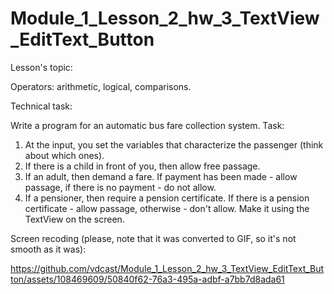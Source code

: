 # Module_1_Lesson_2_hw_3_TextView_EditText_Button
Lesson's topic:

Operators: arithmetic, logical, comparisons.

Technical task:

Write a program for an automatic bus fare collection system.
Task:
1) At the input, you set the variables that characterize the passenger (think about which ones).
2) If there is a child in front of you, then allow free passage.
2) If an adult, then demand a fare. If payment has been made - allow passage, if there is no payment - do not allow.
3) If a pensioner, then require a pension certificate. If there is a pension certificate - allow passage, otherwise - don't allow.
Make it using the TextView on the screen.

Screen recoding (please, note that it was converted to GIF, so it's not smooth as it was):

https://github.com/vdcast/Module_1_Lesson_2_hw_3_TextView_EditText_Button/assets/108469609/50840f62-76a3-495a-adbf-a7bb7d8ada61

